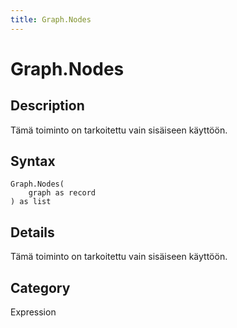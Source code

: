 ```yaml
---
title: Graph.Nodes
---
```


# Graph.Nodes


## Description

Tämä toiminto on tarkoitettu vain sisäiseen käyttöön.


## Syntax

```powerquery
Graph.Nodes(
    graph as record
) as list
```


## Details

Tämä toiminto on tarkoitettu vain sisäiseen käyttöön.



## Category
Expression
